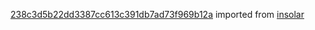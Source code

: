 [238c3d5b22dd3387cc613c391db7ad73f969b12a](https://github.com/insolar/insolar/commit/238c3d5b22dd3387cc613c391db7ad73f969b12a) imported from [insolar](https://github.com/insolar/insolar)
